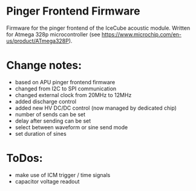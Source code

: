 # Pinger Frontend Firmware
 Firmware for the pinger frontend of the IceCube acoustic module.
 Written for Atmega 328p microcontroller (see https://www.microchip.com/en-us/product/ATmega328P).
 
 # Change notes:
  * based on APU pinger frontend firmware
  * changed from I2C to SPI communication
  * changed external clock from 20MHz to 12MHz
  * added discharge control
  * added new HV DC/DC control (now managed by dedicated chip)
  * number of sends can be set
  * delay after sending can be set
  * select between waveform or sine send mode
  * set duration of sines
# ToDos:
  * make use of ICM trigger / time signals
  * capacitor voltage readout
